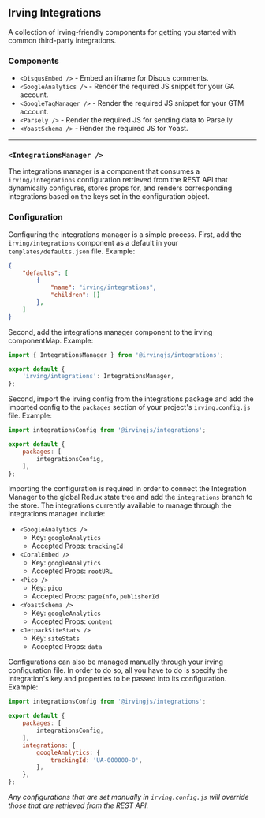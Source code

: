 ## Irving Integrations
A collection of Irving-friendly components for getting you started with common third-party integrations.

### Components
* `<DisqusEmbed />` - Embed an iframe for Disqus comments.
* `<GoogleAnalytics />` - Render the required JS snippet for your GA account.
* `<GoogleTagManager />` - Render the required JS snippet for your GTM account.
* `<Parsely />` - Render the required JS for sending data to Parse.ly
* `<YoastSchema />` - Render the required JS for Yoast.
---
### `<IntegrationsManager />`
The integrations manager is a component that consumes a `irving/integrations` configuration retrieved from the REST API that dynamically configures, stores props for, and renders corresponding integrations based on the keys set in the configuration object.

### Configuration
Configuring the integrations manager is a simple process. First, add the `irving/integrations` component as a default in your `templates/defaults.json` file. Example:
```json
{
	"defaults": [
		{
			"name": "irving/integrations",
			"children": []
        },
	]
}
```
Second, add the integrations manager component to the irving componentMap. Example:
```js javascript
import { IntegrationsManager } from '@irvingjs/integrations';

export default {
    'irving/integrations': IntegrationsManager,
};
```
Second, import the irving config from the integrations package and add the imported config to the `packages` section of your project's `irving.config.js` file. Example:
```js javascript
import integrationsConfig from '@irvingjs/integrations';

export default {
    packages: [
        integrationsConfig,
    ],
};
```
Importing the configuration is required in order to connect the Integration Manager to the global Redux state tree and add the `integrations` branch to the store. The integrations currently available to manage through the integrations manager include:
* `<GoogleAnalytics />`
  * Key: `googleAnalytics`
  * Accepted Props: `trackingId`
* `<CoralEmbed />`
  * Key: `googleAnalytics`
  * Accepted Props: `rootURL`
* `<Pico />`
  * Key: `pico`
  * Accepted Props: `pageInfo`, `publisherId`
* `<YoastSchema />`
  * Key: `googleAnalytics`
  * Accepted Props: `content`
* `<JetpackSiteStats />`
  * Key: `siteStats`
  * Accepted Props: `data`

Configurations can also be managed manually through your irving configuration file. In order to do so, all you have to do is specify the integration's key and properties to be passed into its configuration. Example:
```js javascript
import integrationsConfig from '@irvingjs/integrations';

export default {
    packages: [
        integrationsConfig,
    ],
    integrations: {
        googleAnalytics: {
            trackingId: 'UA-000000-0',
        },
    },
};
```
_Any configurations that are set manually in `irving.config.js` will override those that are retrieved from the REST API._
